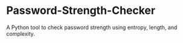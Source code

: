 # Password-Strength-Checker
A Python tool to check password strength using entropy, length, and complexity.
